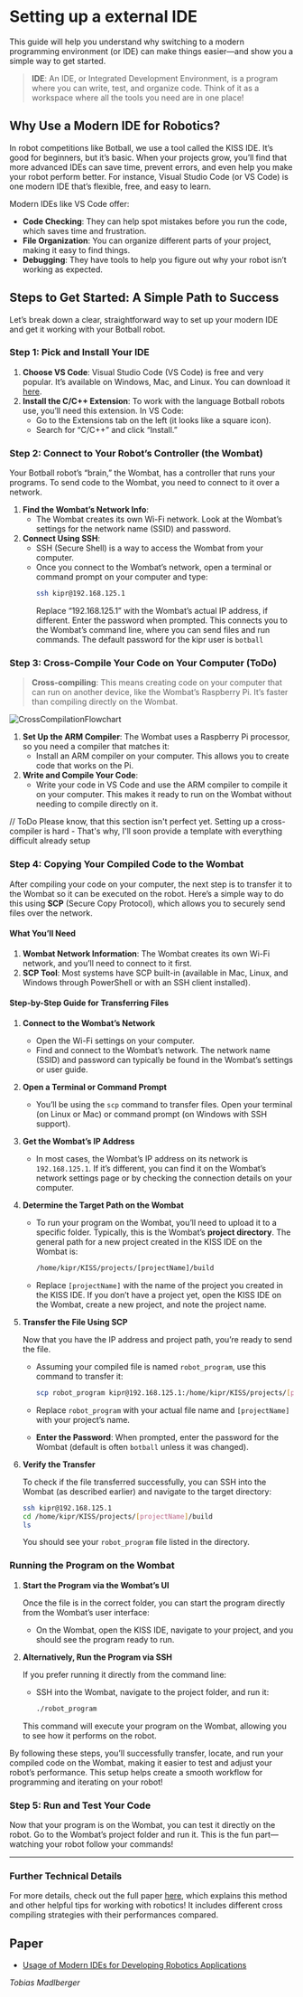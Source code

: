 # Setting up a external IDE

<primary-label ref="code"/>
<secondary-label ref="hard"/>
<secondary-label ref="v30.1"/>
<secondary-label ref="tobias-madlberger"/>

This guide will help you understand why switching to a modern programming environment (or IDE) can make things
easier—and show you a simple way to get started.

> **IDE**: An IDE, or Integrated Development Environment, is a program where you can write, test, and organize code.
> Think of it as a workspace where all the tools you need are in one place!

## Why Use a Modern IDE for Robotics?

In robot competitions like Botball, we use a tool called the KISS IDE. It’s good for beginners, but it’s basic. When
your projects grow, you’ll find that more advanced IDEs can save time, prevent errors, and even help you make your robot
perform better. For instance, Visual Studio Code (or VS Code) is one modern IDE that’s flexible, free, and easy to
learn.

Modern IDEs like VS Code offer:

- **Code Checking**: They can help spot mistakes before you run the code, which saves time and frustration.
- **File Organization**: You can organize different parts of your project, making it easy to find things.
- **Debugging**: They have tools to help you figure out why your robot isn’t working as expected.

## Steps to Get Started: A Simple Path to Success

Let’s break down a clear, straightforward way to set up your modern IDE and get it working with your Botball robot.

### Step 1: Pick and Install Your IDE

1. **Choose VS Code**: Visual Studio Code (VS Code) is free and very popular. It’s available on Windows, Mac, and Linux.
   You can download it [here](https://code.visualstudio.com/).
2. **Install the C/C++ Extension**: To work with the language Botball robots use, you’ll need this extension. In VS
   Code:
    - Go to the Extensions tab on the left (it looks like a square icon).
    - Search for “C/C++” and click “Install.”

### Step 2: Connect to Your Robot’s Controller (the Wombat)

Your Botball robot’s “brain,” the Wombat, has a controller that runs your programs. To send code to the Wombat, you need
to connect to it over a network.

1. **Find the Wombat’s Network Info**:
    - The Wombat creates its own Wi-Fi network. Look at the Wombat’s settings for the network name (SSID) and password.
2. **Connect Using SSH**:
    - SSH (Secure Shell) is a way to access the Wombat from your computer.
    - Once you connect to the Wombat’s network, open a terminal or command prompt on your computer and type:
      ```bash
      ssh kipr@192.168.125.1
      ```
      Replace “192.168.125.1” with the Wombat’s actual IP address, if different. Enter the password when prompted. This
      connects you to the Wombat’s command line, where you can send files and run commands.
      The default password for the kipr user is `botball`

### Step 3: Cross-Compile Your Code on Your Computer (ToDo)

> **Cross-compiling**: This means creating code on your computer that can run on another device, like the Wombat’s
> Raspberry Pi. It’s faster than compiling directly on the Wombat.

![CrossCompilationFlowchart](cross-compiler-flowchart.png)

1. **Set Up the ARM Compiler**: The Wombat uses a Raspberry Pi processor, so you need a compiler that matches it:
    - Install an ARM compiler on your computer. This allows you to create code that works on the Pi.
2. **Write and Compile Your Code**:
    - Write your code in VS Code and use the ARM compiler to compile it on your computer. This makes it ready to run on
      the Wombat without needing to compile directly on it.

// ToDo
Please know, that this section isn't perfect yet. Setting up a cross-compiler is hard - That's why, I'll soon provide a
template with everything difficult already setup

### Step 4: Copying Your Compiled Code to the Wombat

After compiling your code on your computer, the next step is to transfer it to the Wombat so it can be executed on the
robot. Here’s a simple way to do this using **SCP** (Secure Copy Protocol), which allows you to securely send files over
the network.

#### What You’ll Need

1. **Wombat Network Information**: The Wombat creates its own Wi-Fi network, and you’ll need to connect to it first.
2. **SCP Tool**: Most systems have SCP built-in (available in Mac, Linux, and Windows through PowerShell or with an SSH
   client installed).

#### Step-by-Step Guide for Transferring Files

1. **Connect to the Wombat’s Network**

    - Open the Wi-Fi settings on your computer.
    - Find and connect to the Wombat’s network. The network name (SSID) and password can typically be found in the
      Wombat’s settings or user guide.

2. **Open a Terminal or Command Prompt**

    - You’ll be using the `scp` command to transfer files. Open your terminal (on Linux or Mac) or command prompt (on
      Windows with SSH support).

3. **Get the Wombat’s IP Address**

    - In most cases, the Wombat’s IP address on its network is `192.168.125.1`. If it’s different, you can find it on
      the Wombat’s network settings page or by checking the connection details on your computer.

4. **Determine the Target Path on the Wombat**

    - To run your program on the Wombat, you’ll need to upload it to a specific folder. Typically, this is the Wombat’s
      **project directory**. The general path for a new project created in the KISS IDE on the Wombat is:
      ```bash
      /home/kipr/KISS/projects/[projectName]/build
      ```
    - Replace `[projectName]` with the name of the project you created in the KISS IDE. If you don’t have a project yet,
      open the KISS IDE on the Wombat, create a new project, and note the project name.

5. **Transfer the File Using SCP**

   Now that you have the IP address and project path, you’re ready to send the file.

    - Assuming your compiled file is named `robot_program`, use this command to transfer it:
      ```bash
      scp robot_program kipr@192.168.125.1:/home/kipr/KISS/projects/[projectName]/build
      ```
    - Replace `robot_program` with your actual file name and `[projectName]` with your project’s name.

    - **Enter the Password**: When prompted, enter the password for the Wombat (default is often `botball` unless it was
      changed).

6. **Verify the Transfer**

   To check if the file transferred successfully, you can SSH into the Wombat (as described earlier) and navigate to the
   target directory:

   ```bash
   ssh kipr@192.168.125.1
   cd /home/kipr/KISS/projects/[projectName]/build
   ls
   ```

   You should see your `robot_program` file listed in the directory.

### Running the Program on the Wombat

1. **Start the Program via the Wombat’s UI**

   Once the file is in the correct folder, you can start the program directly from the Wombat’s user interface:
    - On the Wombat, open the KISS IDE, navigate to your project, and you should see the program ready to run.

2. **Alternatively, Run the Program via SSH**

   If you prefer running it directly from the command line:
    - SSH into the Wombat, navigate to the project folder, and run it:
      ```bash
      ./robot_program
      ```
   This command will execute your program on the Wombat, allowing you to see how it performs on the robot.

By following these steps, you’ll successfully transfer, locate, and run your compiled code on the Wombat, making it
easier to test and adjust your robot’s performance. This setup helps create a smooth workflow for programming and
iterating on your robot!

### Step 5: Run and Test Your Code

Now that your program is on the Wombat, you can test it directly on the robot. Go to the Wombat’s project folder and run
it. This is the fun part—watching your robot follow your commands!

---

### Further Technical Details

For more details, check out the full
paper [here](https://www.kipr.org/wp-content/uploads/2024/08/Usage_of_Modern_IDEs_for_Developing_Robotics_Applications.pdf),
which explains this method and other helpful tips for working with robotics! It includes different cross compiling
strategies with their performances compared.

## Paper

- [Usage of Modern IDEs for Developing Robotics Applications](https://www.kipr.org/wp-content/uploads/2024/08/Usage_of_Modern_IDEs_for_Developing_Robotics_Applications.pdf)

<include from="snippet-lib.md" element-id="footer">
    <var name="authors">Tobias Madlberger</var>
</include>